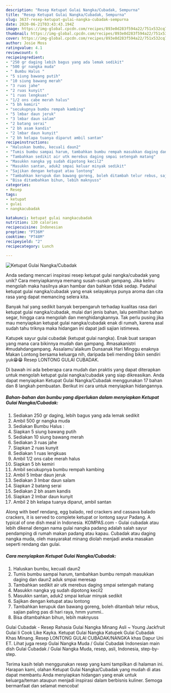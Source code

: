 ```yaml
---
description: "Resep Ketupat Gulai Nangka/Cubadak, Sempurna"
title: "Resep Ketupat Gulai Nangka/Cubadak, Sempurna"
slug: 3637-resep-ketupat-gulai-nangka-cubadak-sempurna
date: 2020-06-21T03:43:43.194Z
image: https://img-global.cpcdn.com/recipes/893e0d283f594a22/751x532cq70/ketupat-gulai-nangkacubadak-foto-resep-utama.jpg
thumbnail: https://img-global.cpcdn.com/recipes/893e0d283f594a22/751x532cq70/ketupat-gulai-nangkacubadak-foto-resep-utama.jpg
cover: https://img-global.cpcdn.com/recipes/893e0d283f594a22/751x532cq70/ketupat-gulai-nangkacubadak-foto-resep-utama.jpg
author: Josie Moss
ratingvalue: 4.1
reviewcount: 6
recipeingredient:
- "250 gr daging lebih bagus yang ada lemak sedikit"
- "500 gr nangka muda"
- " Bumbu Halus "
- "5 siung bawang putih"
- "10 siung bawang merah"
- "3 ruas jahe"
- "2 ruas kunyit"
- "1 ruas lengkuas"
- "1/2 ons cabe merah halus"
- "5 bh kemiri"
- "secukupnya bumbu rempah kambing"
- "5 lmbar daun jeruk"
- "3 lmbar daun salam"
- "2 batang serai"
- "2 bh asam kandis"
- "2 lmbar daun kunyit"
- "2 bh kelapa tuanya diparut ambil santan"
recipeinstructions:
- "Haluskan bumbu, kecuali daun2"
- "Tumis bumbu sampai harum, tambahkan bumbu rempah masukkan daging dan daun2 aduk smpai meresap"
- "Tambahkan sedikit air utk merebus daging smpai setengah matang"
- "Masukkn nangka yg sudah dipotong kecil2"
- "Masukkn santan, aduk2 smpai keluar minyak sedikit"
- "Sajikan dengan ketupat atau lontong"
- "Tambahkan kerupuk dan bawang goreng, boleh ditambah telur rebus, sajian paling pas di hari raya, hmm yummi.."
- "Bisa ditambahkan bihun, lebih maknyuss"
categories:
- Resep
tags:
- ketupat
- gulai
- nangkacubadak

katakunci: ketupat gulai nangkacubadak 
nutrition: 120 calories
recipecuisine: Indonesian
preptime: "PT36M"
cooktime: "PT48M"
recipeyield: "2"
recipecategory: Lunch

---
```



![Ketupat Gulai Nangka/Cubadak](https://img-global.cpcdn.com/recipes/893e0d283f594a22/751x532cq70/ketupat-gulai-nangkacubadak-foto-resep-utama.jpg)

Anda sedang mencari inspirasi resep ketupat gulai nangka/cubadak yang unik? Cara menyiapkannya memang susah-susah gampang. Jika keliru mengolah maka hasilnya akan hambar dan bahkan tidak sedap. Padahal ketupat gulai nangka/cubadak yang enak selayaknya punya aroma dan cita rasa yang dapat memancing selera kita.

Banyak hal yang sedikit banyak berpengaruh terhadap kualitas rasa dari ketupat gulai nangka/cubadak, mulai dari jenis bahan, lalu pemilihan bahan segar, hingga cara mengolah dan menghidangkannya. Tak perlu pusing jika mau menyiapkan ketupat gulai nangka/cubadak enak di rumah, karena asal sudah tahu triknya maka hidangan ini dapat jadi sajian istimewa.

Katupek sayur gulai cubadak (ketupat gulai nangka). Enak buat sarapan yang mana cara bikinnya mudah dan gampang. #masakanistri #mudahdangampang. Assalamu&#39;alaikum Dunsanak Hari Minggu enaknya Makan Lontong bersama keluarga nih, daripada beli mending bikin sendiri yuk😁😁 Resep LONTONG GULAI CUBADAK.


Di bawah ini ada beberapa cara mudah dan praktis yang dapat diterapkan untuk mengolah ketupat gulai nangka/cubadak yang siap dikreasikan. Anda dapat menyiapkan Ketupat Gulai Nangka/Cubadak menggunakan 17 bahan dan 8 langkah pembuatan. Berikut ini cara untuk menyiapkan hidangannya.

<!--inarticleads1-->

##### Bahan-bahan dan bumbu yang diperlukan dalam menyiapkan Ketupat Gulai Nangka/Cubadak:

1. Sediakan 250 gr daging, lebih bagus yang ada lemak sedikit
1. Ambil 500 gr nangka muda
1. Sediakan  Bumbu Halus :
1. Siapkan 5 siung bawang putih
1. Sediakan 10 siung bawang merah
1. Sediakan 3 ruas jahe
1. Siapkan 2 ruas kunyit
1. Sediakan 1 ruas lengkuas
1. Ambil 1/2 ons cabe merah halus
1. Siapkan 5 bh kemiri
1. Ambil secukupnya bumbu rempah kambing
1. Ambil 5 lmbar daun jeruk
1. Sediakan 3 lmbar daun salam
1. Siapkan 2 batang serai
1. Sediakan 2 bh asam kandis
1. Siapkan 2 lmbar daun kunyit
1. Ambil 2 bh kelapa tuanya diparut, ambil santan


Along with beef rendang, egg balado, red crackers and cassava balado crackers, it is served to complete ketupat or lontong sayur Padang. A typical of one dish meal in Indonesia. KOMPAS.com - Gulai cubadak atau lebih dikenal dengan nama gulai nangka padang adalah salah sayur pendamping di rumah makan padang atau kapau. Cubadak atau daging nangka muda, oleh masyarakat minang diolah menjadi aneka masakan seperti rendang dan gulai. 

<!--inarticleads2-->

##### Cara menyiapkan Ketupat Gulai Nangka/Cubadak:

1. Haluskan bumbu, kecuali daun2
1. Tumis bumbu sampai harum, tambahkan bumbu rempah masukkan daging dan daun2 aduk smpai meresap
1. Tambahkan sedikit air utk merebus daging smpai setengah matang
1. Masukkn nangka yg sudah dipotong kecil2
1. Masukkn santan, aduk2 smpai keluar minyak sedikit
1. Sajikan dengan ketupat atau lontong
1. Tambahkan kerupuk dan bawang goreng, boleh ditambah telur rebus, sajian paling pas di hari raya, hmm yummi..
1. Bisa ditambahkan bihun, lebih maknyuss


Gulai Cubadak - Resep Rahasia Gulai Nangka Minang Asli ~ Young Jackfruit Gulai Ii Cook Like Kayka. Ketupat Gulai Nangka Katupek Gulai Cubadak Khas Minang. Resep LONTONG GULAI CUBADAK/NANGKA khas Dapur Uni ET. Lihat juga resep Gulai Nangka Muda / Gulai Cubadak Indonesian main dish Gulai Cubadak / Gulai Nangka Muda, resep, asli, Indonesia, step-by-step. 

Terima kasih telah menggunakan resep yang kami tampilkan di halaman ini. Harapan kami, olahan Ketupat Gulai Nangka/Cubadak yang mudah di atas dapat membantu Anda menyiapkan hidangan yang enak untuk keluarga/teman ataupun menjadi inspirasi dalam berbisnis kuliner. Semoga bermanfaat dan selamat mencoba!

